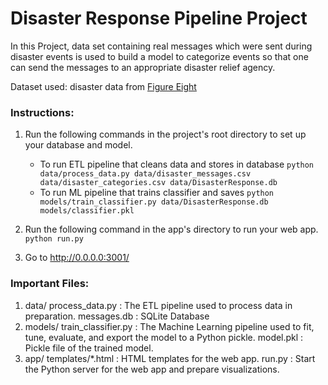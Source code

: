 # Disaster Response Pipeline Project

In this Project, data set containing real messages which were sent during disaster events is used to build a model to categorize events so that one can send the messages to an appropriate disaster relief agency.

Dataset used: disaster data from [Figure Eight](https://www.figure-eight.com/)

### Instructions:
1. Run the following commands in the project's root directory to set up your database and model.

    - To run ETL pipeline that cleans data and stores in database
        `python data/process_data.py data/disaster_messages.csv data/disaster_categories.csv data/DisasterResponse.db`
    - To run ML pipeline that trains classifier and saves
        `python models/train_classifier.py data/DisasterResponse.db models/classifier.pkl`

2. Run the following command in the app's directory to run your web app.
    `python run.py`

3. Go to http://0.0.0.0:3001/

### Important Files:
1. data/
    process_data.py : The ETL pipeline used to process data in preparation.
    messages.db : SQLite Database
2. models/
    train_classifier.py : The Machine Learning pipeline used to fit, tune, evaluate, and export the model to a Python pickle.
    model.pkl : Pickle file of the trained model.
3. app/
    templates/*.html : HTML templates for the web app.
    run.py : Start the Python server for the web app and prepare visualizations.

